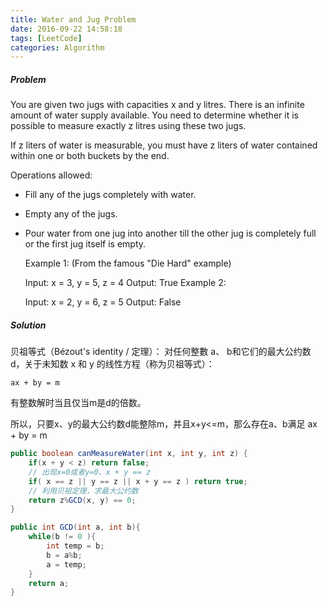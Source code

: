 ```yaml
---
title: Water and Jug Problem
date: 2016-09-22 14:58:18
tags: [LeetCode]
categories: Algorithm
---
```


##### Problem
You are given two jugs with capacities x and y litres. There is an infinite amount of water supply available. You need to determine whether it is possible to measure exactly z litres using these two jugs.

If z liters of water is measurable, you must have z liters of water contained within one or both buckets by the end.

Operations allowed:

- Fill any of the jugs completely with water.
- Empty any of the jugs.
- Pour water from one jug into another till the other jug is completely full or the first jug itself is empty.


    Example 1: (From the famous "Die Hard" example)

    Input: x = 3, y = 5, z = 4
    Output: True
    Example 2:

    Input: x = 2, y = 6, z = 5
    Output: False


##### Solution
贝祖等式（Bézout's identity / 定理）：
对任何整數 a、 b和它们的最大公约数 d，关于未知数 x 和 y 的线性方程（称为贝祖等式）：

    ax + by = m

有整数解时当且仅当m是d的倍数。

所以，只要x、y的最大公约数d能整除m，并且x+y<=m，那么存在a、b满足 ax + by = m

```java
public boolean canMeasureWater(int x, int y, int z) {
    if(x + y < z) return false;
    // 出现x=0或者y=0、x + y == z
    if( x == z || y == z || x + y == z ) return true;
    // 利用贝祖定理，求最大公约数
    return z%GCD(x, y) == 0;
}

public int GCD(int a, int b){
    while(b != 0 ){
        int temp = b;
        b = a%b;
        a = temp;
    }
    return a;
}
```